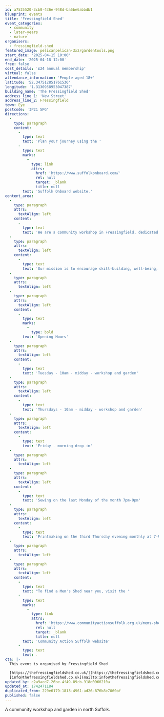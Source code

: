 ```yaml
---
id: a7525520-3cb0-436e-948d-ba5be6abbdb1
blueprint: events
title: 'Fressingfield Shed'
event_categories:
  - community
  - later-years
  - nature
organisers:
  - fressingfield-shed
featured_image: pelicanpelican-3x2/gardentools.png
start_date: '2025-04-15 10:00'
end_date: '2025-04-18 12:00'
free: false
cost_details: '£24 annual membership'
virtual: false
attendance_information: 'People aged 18+'
latitude: '52.347512851761536'
longitude: '1.3130958953047387'
building_name: 'The Fressingfield Shed'
address_line_1: 'New Street'
address_line_2: Fressingfield
town: Eye
postcode: 'IP21 5PG'
directions:
  -
    type: paragraph
    content:
      -
        type: text
        text: 'Plan your journey using the '
      -
        type: text
        marks:
          -
            type: link
            attrs:
              href: 'https://www.suffolkonboard.com/'
              rel: null
              target: _blank
              title: null
        text: 'Suffolk Onboard website.'
content_area:
  -
    type: paragraph
    attrs:
      textAlign: left
    content:
      -
        type: text
        text: 'We are a community workshop in Fressingfield, dedicated to woodworking, modelling, gardening, crafts, fibre work, and repairing. '
  -
    type: paragraph
    attrs:
      textAlign: left
    content:
      -
        type: text
        text: 'Our mission is to encourage skill-building, well-being, and community through traditional crafts and making activities, while promoting environmental sustainability through reuse, repairing, and gardening.'
  -
    type: paragraph
    attrs:
      textAlign: left
  -
    type: paragraph
    attrs:
      textAlign: left
    content:
      -
        type: text
        marks:
          -
            type: bold
        text: 'Opening Hours'
  -
    type: paragraph
    attrs:
      textAlign: left
    content:
      -
        type: text
        text: 'Tuesday - 10am - midday - workshop and garden'
  -
    type: paragraph
    attrs:
      textAlign: left
    content:
      -
        type: text
        text: 'Thursdays - 10am - midday - workshop and garden'
  -
    type: paragraph
    attrs:
      textAlign: left
    content:
      -
        type: text
        text: 'Friday - morning drop-in'
  -
    type: paragraph
    attrs:
      textAlign: left
  -
    type: paragraph
    attrs:
      textAlign: left
    content:
      -
        type: text
        text: 'Sewing on the last Monday of the month 7pm-9pm'
  -
    type: paragraph
    attrs:
      textAlign: left
    content:
      -
        type: text
        text: 'Printmaking on the third Thursday evening monthly at 7-9pm'
  -
    type: paragraph
    attrs:
      textAlign: left
  -
    type: paragraph
    attrs:
      textAlign: left
    content:
      -
        type: text
        text: "To find a Men's Shed near you, visit the "
      -
        type: text
        marks:
          -
            type: link
            attrs:
              href: 'https://www.communityactionsuffolk.org.uk/mens-sheds/map/'
              rel: null
              target: _blank
              title: null
        text: 'Community Action Suffolk website'
      -
        type: text
        text: .
cta: |-
  This event is organised by Fressingfield Shed

  [https://thefressingfieldshed.co.uk/](https://thefressingfieldshed.co.uk/) 
  [info@thefressingfieldshed.co.uk](mailto:info@thefressingfieldshed.co.uk)
updated_by: c2a9acd7-26be-4f49-89cb-918d0960210a
updated_at: 1742471184
duplicated_from: 220e6179-1813-4961-ad26-876b8e7060af
published: false
---
```

A community workshop and garden in north Suffolk.